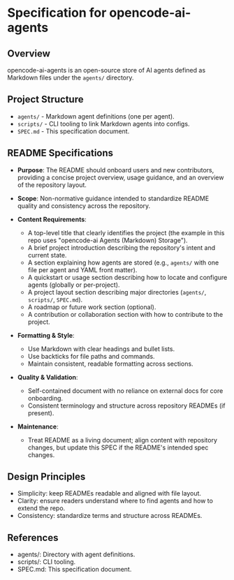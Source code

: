 # Specification for opencode-ai-agents

## Overview
opencode-ai-agents is an open-source store of AI agents defined as Markdown files under the `agents/` directory.

## Project Structure
- `agents/` - Markdown agent definitions (one per agent).
- `scripts/` - CLI tooling to link Markdown agents into configs.
- `SPEC.md` - This specification document.

## README Specifications
- **Purpose**: The README should onboard users and new contributors, providing a concise project overview, usage guidance, and an overview of the repository layout.

- **Scope**: Non-normative guidance intended to standardize README quality and consistency across the repository.

- **Content Requirements**:
  - A top-level title that clearly identifies the project (the example in this repo uses "opencode-ai Agents (Markdown) Storage").
  - A brief project introduction describing the repository's intent and current state.
  - A section explaining how agents are stored (e.g., `agents/` with one file per agent and YAML front matter).
  - A quickstart or usage section describing how to locate and configure agents (globally or per-project).
  - A project layout section describing major directories (`agents/`, `scripts/`, `SPEC.md`).
  - A roadmap or future work section (optional).
  - A contribution or collaboration section with how to contribute to the project.

- **Formatting & Style**:
  - Use Markdown with clear headings and bullet lists.
  - Use backticks for file paths and commands.
  - Maintain consistent, readable formatting across sections.

- **Quality & Validation**:
  - Self-contained document with no reliance on external docs for core onboarding.
  - Consistent terminology and structure across repository READMEs (if present).

- **Maintenance**:
  - Treat README as a living document; align content with repository changes, but update this SPEC if the README's intended spec changes.

## Design Principles
- Simplicity: keep READMEs readable and aligned with file layout.
- Clarity: ensure readers understand where to find agents and how to extend the repo.
- Consistency: standardize terms and structure across READMEs.

## References
- agents/: Directory with agent definitions.
- scripts/: CLI tooling.
- SPEC.md: This specification document.
